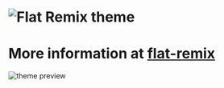 ![Flat Remix theme](https://github.com/oathanrex/flat-remix/raw/master/assets/logo.png)
===============================

# More information at [flat-remix](https://www.pling.com/p/2147305/)

![theme preview](https://github.com/daniruiz/flat-remix/raw/master/assets/preview.png)
